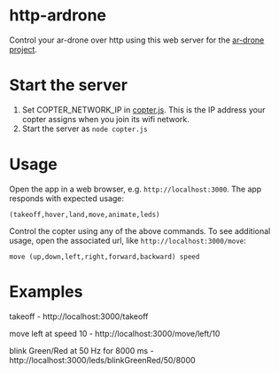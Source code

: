 http-ardrone
============
Control your ar-drone over http using this web server for the [ar-drone project](https://github.com/felixge/node-ar-drone).

Start the server
================
1. Set COPTER_NETWORK_IP in [copter.js](blob/master/copter.js).  This is the IP address your copter assigns when you join its wifi network.
2. Start the server as `node copter.js`

Usage
=====
Open the app in a web browser, e.g. `http://localhost:3000`. The app responds with expected usage:

`(takeoff,hover,land,move,animate,leds)`

Control the copter using any of the above commands.  To see additional usage, open the associated url, like `http://localhost:3000/move`:

`move (up,down,left,right,forward,backward) speed`

Examples
========
takeoff - http://localhost:3000/takeoff

move left at speed 10 - http://localhost:3000/move/left/10

blink Green/Red at 50 Hz for 8000 ms - http://localhost:3000/leds/blinkGreenRed/50/8000
